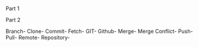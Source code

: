 Part 1




Part 2

Branch-
Clone-
Commit-
Fetch-
GIT-
Github-
Merge-
Merge Conflict-
Push-
Pull-
Remote-
Repository-
